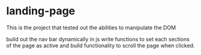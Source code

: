 # landing-page

This is the project that tested out the abilities to manipulate the DOM

build out the nav bar dynamically in js
write functions to set each sections of the page as active and build functionality to scroll the page when clicked.
